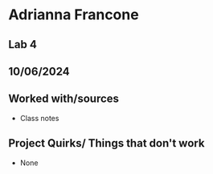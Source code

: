 # Adrianna Francone
## Lab 4
## 10/06/2024
## Worked with/sources 
* Class notes
## Project Quirks/ Things that don't work
* None
